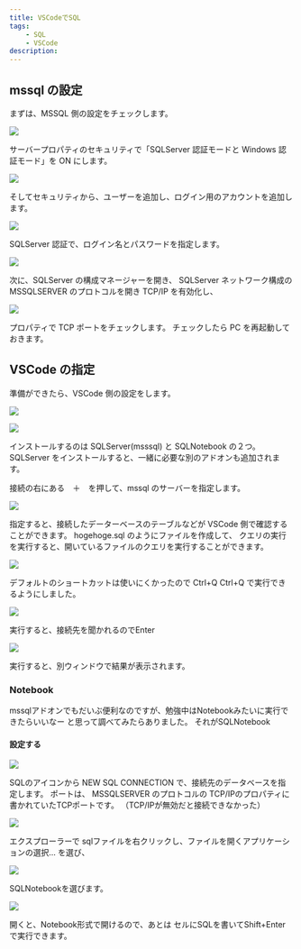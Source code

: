 ```yaml
---
title: VSCodeでSQL
tags:
    - SQL
    - VSCode
description:
---
```


## mssql の設定

まずは、MSSQL 側の設定をチェックします。

![](https://gyazo.com/7457c87e7a0b53d1774e209863b42403.png)

サーバープロパティのセキュリティで「SQLServer 認証モードと Windows 認証モード」を ON にします。

![](https://gyazo.com/6625e7dad27254758379227a096c7416.png)

そしてセキュリティから、ユーザーを追加し、ログイン用のアカウントを追加します。

![](https://gyazo.com/b222406034d6c0e2bae5321c6992a994.png)

SQLServer 認証で、ログイン名とパスワードを指定します。

![](https://gyazo.com/e9ff10c37f0240f7770026602ca7133d.png)

次に、SQLServer の構成マネージャーを開き、 SQLServer ネットワーク構成の
MSSQLSERVER のプロトコルを開き TCP/IP を有効化し、

![](https://gyazo.com/ae35767a76690cbf430719fa2d900a91.png)

プロパティで TCP ポートをチェックします。
チェックしたら PC を再起動しておきます。

## VSCode の指定

準備ができたら、VSCode 側の設定をします。

![](https://gyazo.com/6a8c57d6a8b0c6eb15bc20c518a033a1.png)

![](https://gyazo.com/808716438f1a1a1e8026efdbadbc9ffb.png)

インストールするのは SQLServer(msssql) と SQLNotebook の２つ。
SQLServer をインストールすると、一緒に必要な別のアドオンも追加されます。

接続の右にある　＋　を押して、mssql のサーバーを指定します。

![](https://gyazo.com/d26680787976f3646fce54b0364987c4.png)

指定すると、接続したデーターベースのテーブルなどが VSCode 側で確認することができます。
hogehoge.sql のようにファイルを作成して、
クエリの実行を実行すると、開いているファイルのクエリを実行することができます。

![](https://gyazo.com/123ae9884c8dc0822ed77e324ccd99f4.png)

デフォルトのショートカットは使いにくかったので Ctrl+Q Ctrl+Q で実行できるようにしました。

![](https://gyazo.com/3a9bdd6851d66ec0494d189d1304a15b.png)

実行すると、接続先を聞かれるのでEnter

![](https://gyazo.com/405246aa779b4d7df575eff840134562.png)

実行すると、別ウィンドウで結果が表示されます。

### Notebook

mssqlアドオンでもだいぶ便利なのですが、勉強中はNotebookみたいに実行できたらいいなー
と思って調べてみたらありました。
それがSQLNotebook

#### 設定する

![](https://gyazo.com/4a4a3bcb9e0f3f7739cd214398eafe2a.png)

SQLのアイコンから NEW SQL CONNECTION で、接続先のデータベースを指定します。
ポートは、
MSSQLSERVER のプロトコルの TCP/IPのプロパティに書かれていたTCPポートです。
（TCP/IPが無効だと接続できなかった）

![](https://gyazo.com/a09a0eaa48d5bf8be03bdfbe52f4d8cb.png)

エクスプローラーで sqlファイルを右クリックし、ファイルを開くアプリケーションの選択...
を選び、

![](https://gyazo.com/23dc7d773210b17badf4b855555790e8.png)

SQLNotebookを選びます。

![](https://gyazo.com/30036a2b96ce5ea1705a35e464fe0e4d.png)

開くと、Notebook形式で開けるので、あとは
セルにSQLを書いてShift+Enterで実行できます。